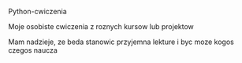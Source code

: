 Python-cwiczenia

Moje osobiste cwiczenia z roznych kursow lub projektow

Mam nadzieje, ze beda stanowic przyjemna lekture i byc moze kogos czegos naucza
